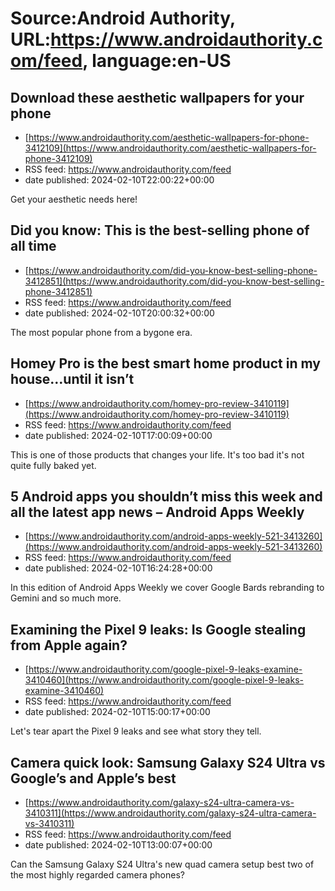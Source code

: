 # Source:Android Authority, URL:https://www.androidauthority.com/feed, language:en-US

## Download these aesthetic wallpapers for your phone
 - [https://www.androidauthority.com/aesthetic-wallpapers-for-phone-3412109](https://www.androidauthority.com/aesthetic-wallpapers-for-phone-3412109)
 - RSS feed: https://www.androidauthority.com/feed
 - date published: 2024-02-10T22:00:22+00:00

Get your aesthetic needs here!

## Did you know: This is the best-selling phone of all time
 - [https://www.androidauthority.com/did-you-know-best-selling-phone-3412851](https://www.androidauthority.com/did-you-know-best-selling-phone-3412851)
 - RSS feed: https://www.androidauthority.com/feed
 - date published: 2024-02-10T20:00:32+00:00

The most popular phone from a bygone era.

## Homey Pro is the best smart home product in my house…until it isn’t
 - [https://www.androidauthority.com/homey-pro-review-3410119](https://www.androidauthority.com/homey-pro-review-3410119)
 - RSS feed: https://www.androidauthority.com/feed
 - date published: 2024-02-10T17:00:09+00:00

This is one of those products that changes your life. It's too bad it's not quite fully baked yet.

## 5 Android apps you shouldn’t miss this week and all the latest app news – Android Apps Weekly
 - [https://www.androidauthority.com/android-apps-weekly-521-3413260](https://www.androidauthority.com/android-apps-weekly-521-3413260)
 - RSS feed: https://www.androidauthority.com/feed
 - date published: 2024-02-10T16:24:28+00:00

In this edition of Android Apps Weekly we cover Google Bards rebranding to Gemini and so much more.

## Examining the Pixel 9 leaks: Is Google stealing from Apple again?
 - [https://www.androidauthority.com/google-pixel-9-leaks-examine-3410460](https://www.androidauthority.com/google-pixel-9-leaks-examine-3410460)
 - RSS feed: https://www.androidauthority.com/feed
 - date published: 2024-02-10T15:00:17+00:00

Let's tear apart the Pixel 9 leaks and see what story they tell.

## Camera quick look: Samsung Galaxy S24 Ultra vs Google’s and Apple’s best
 - [https://www.androidauthority.com/galaxy-s24-ultra-camera-vs-3410311](https://www.androidauthority.com/galaxy-s24-ultra-camera-vs-3410311)
 - RSS feed: https://www.androidauthority.com/feed
 - date published: 2024-02-10T13:00:07+00:00

Can the Samsung Galaxy S24 Ultra's new quad camera setup best two of the most highly regarded camera phones?

